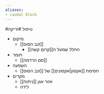 ```yaml
---
aliases:
- caudal block
---
```

#טיפול #זריקה
- מיקום
	- [[זנב הסוס]]
		- החלל שמעל ה[[קרום קשה]]
- חומר
	- [[סם הרדמה]]
- השפעה
	- חסימת [[אקסון|אקסונים]] של [[זנב הסוס]]
- מקרים
	- [[ניתוח]] אזור אגן
	- לידה